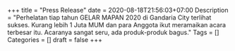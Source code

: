 +++
title = "Press Release"
date = 2020-08-18T21:56:03+07:00
Description = "Perhelatan tiap tahun GELAR MAPAN 2020 di Gandaria City terlihat sukses. Kurang lebih 1 Juta MUM dan para Anggota ikut meramaikan acara terbesar itu. Acaranya sangat seru, ada produk-produk bagus."
Tags = []
Categories = []
draft = false
+++

